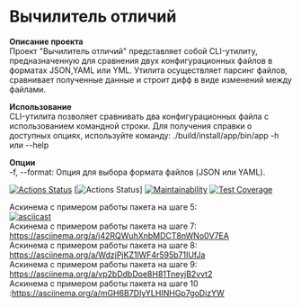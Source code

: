 # Вычилитель отличий  
**Описание проекта**  
Проект "Вычилитель отличий" представляет собой CLI-утилиту, предназначенную для сравнения двух конфигурационных файлов в форматах JSON,YAML или YML. Утилита осуществляет парсинг файлов, сравнивает полученные данные и строит дифф в виде изменений между файлами.  

**Использование**  
CLI-утилита позволяет сравнивать два конфигурационных файла с использованием командной строки. Для получения справки о доступных опциях, используйте команду: ./build/install/app/bin/app -h или --help

**Опции**  
-f, --format: Опция для выбора формата файлов (JSON или YAML).

[![Actions Status](https://github.com/SpaceLudens/java-project-71/actions/workflows/hexlet-check.yml/badge.svg)](https://github.com/SpaceLudens/java-project-71/actions)
[![Actions Status](https://github.com/SpaceLudens/java-project-71/actions/workflows/main.yml/badge.svg)]
[![Maintainability](https://api.codeclimate.com/v1/badges/44471e5730a3454da086/maintainability)](https://codeclimate.com/github/SpaceLudens/java-project-71/maintainability)
[![Test Coverage](https://api.codeclimate.com/v1/badges/44471e5730a3454da086/test_coverage)](https://codeclimate.com/github/SpaceLudens/java-project-71/test_coverage)

Аскинема с примером работы пакета на шаге 5:  
[![asciicast](https://asciinema.org/a/asciicast-id.svg)](https://asciinema.org/a/jyw5T7JuN1XqWfDzdtLiRB3y4)  
Аскинема с примером работы пакета на шаге 7: https://asciinema.org/a/j42RQWuhXnbMDCT8nWNo0V7EA  
Аскинема с примером работы пакета на шаге 8: https://asciinema.org/a/WdzjPjKZ1lWF4r595b71IUfJa  
Аскинема с примером работы пакета на шаге 9: https://asciinema.org/a/vp2bDdbDoe8H81TneyjB2vvt2  
Аскинема с примером работы пакета на шаге 10 :https://asciinema.org/a/mGH6B7DIyYLHINHGp7goDizYW  
